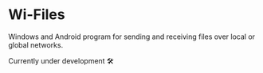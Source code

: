 # Wi-Files

Windows and Android program for sending and receiving files over local or global networks.

Currently under development 🛠
